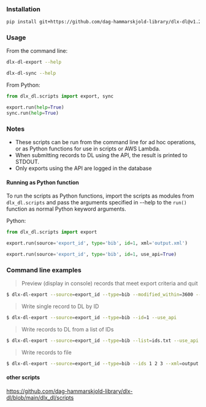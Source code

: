 
### Installation 
```bash
pip install git+https://github.com/dag-hammarskjold-library/dlx-dl@v1.2.17
```

### Usage
From the command line:
```bash
dlx-dl-export --help
```

```bash
dlx-dl-sync --help
```

From Python:
```python
from dlx_dl.scripts import export, sync

export.run(help=True)
sync.run(help=True)
```

### Notes
* These scripts can be run from the command line for ad hoc operations, or as Python functions for use in scripts or AWS Lambda.
* When submitting records to DL using the API, the result is printed to STDOUT.
* Only exports using the API are logged in the database

#### Running as Python function

To run the scripts as Python functions, import the scripts as modules from `dlx_dl.scripts` and pass the arguments specified in --help to the `run()` function as normal Python keyword arguments.

Python:
```Python
from dlx_dl.scripts import export

export.run(source='export_id', type='bib', id=1, xml='output.xml')

export.run(source='export_id', type='bib', id=1, use_api=True)
```

### Command line examples
> Preview (display in console) records that meet export criteria and quit
```bash
$ dlx-dl-export --source=export_id --type=bib --modified_within=3600 --preview
```

> Write single record to DL by ID
```bash
$ dlx-dl-export --source=export_id --type=bib --id=1 --use_api
```

> Write records to DL from a list of IDs
```bash
$ dlx-dl-export --source=export_id --type=bib --list=ids.txt --use_api
```

> Write records to file
```bash
$ dlx-dl-export --source=export_id --type=bib --ids 1 2 3 --xml=output.xml
```

#### other scripts

https://github.com/dag-hammarskjold-library/dlx-dl/blob/main/dlx_dl/scripts


